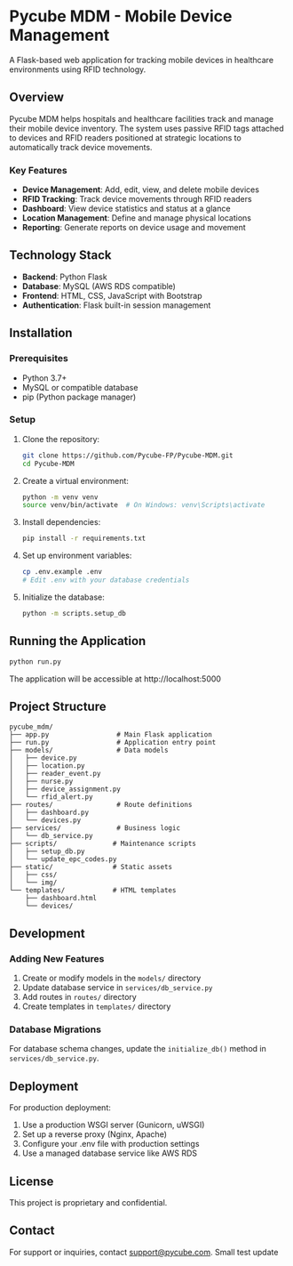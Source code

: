 # Pycube MDM - Mobile Device Management

A Flask-based web application for tracking mobile devices in healthcare environments using RFID technology.

## Overview

Pycube MDM helps hospitals and healthcare facilities track and manage their mobile device inventory. The system uses passive RFID tags attached to devices and RFID readers positioned at strategic locations to automatically track device movements.

### Key Features

- **Device Management**: Add, edit, view, and delete mobile devices
- **RFID Tracking**: Track device movements through RFID readers
- **Dashboard**: View device statistics and status at a glance
- **Location Management**: Define and manage physical locations
- **Reporting**: Generate reports on device usage and movement

## Technology Stack

- **Backend**: Python Flask
- **Database**: MySQL (AWS RDS compatible)
- **Frontend**: HTML, CSS, JavaScript with Bootstrap
- **Authentication**: Flask built-in session management

## Installation

### Prerequisites

- Python 3.7+
- MySQL or compatible database
- pip (Python package manager)

### Setup

1. Clone the repository:
   ```bash
   git clone https://github.com/Pycube-FP/Pycube-MDM.git
   cd Pycube-MDM
   ```

2. Create a virtual environment:
   ```bash
   python -m venv venv
   source venv/bin/activate  # On Windows: venv\Scripts\activate
   ```

3. Install dependencies:
   ```bash
   pip install -r requirements.txt
   ```

4. Set up environment variables:
   ```bash
   cp .env.example .env
   # Edit .env with your database credentials
   ```

5. Initialize the database:
   ```bash
   python -m scripts.setup_db
   ```

## Running the Application

```bash
python run.py
```

The application will be accessible at http://localhost:5000

## Project Structure

```
pycube_mdm/
├── app.py                 # Main Flask application
├── run.py                 # Application entry point
├── models/                # Data models
│   ├── device.py
│   ├── location.py
│   ├── reader_event.py
│   ├── nurse.py
│   ├── device_assignment.py
│   └── rfid_alert.py
├── routes/                # Route definitions
│   ├── dashboard.py
│   └── devices.py
├── services/              # Business logic
│   └── db_service.py
├── scripts/              # Maintenance scripts
│   ├── setup_db.py
│   └── update_epc_codes.py
├── static/               # Static assets
│   ├── css/
│   └── img/
└── templates/            # HTML templates
    ├── dashboard.html
    └── devices/
```

## Development

### Adding New Features

1. Create or modify models in the `models/` directory
2. Update database service in `services/db_service.py`
3. Add routes in `routes/` directory
4. Create templates in `templates/` directory

### Database Migrations

For database schema changes, update the `initialize_db()` method in `services/db_service.py`.

## Deployment

For production deployment:

1. Use a production WSGI server (Gunicorn, uWSGI)
2. Set up a reverse proxy (Nginx, Apache)
3. Configure your .env file with production settings
4. Use a managed database service like AWS RDS

## License

This project is proprietary and confidential.

## Contact

For support or inquiries, contact [support@pycube.com](mailto:support@pycube.com). Small test update
